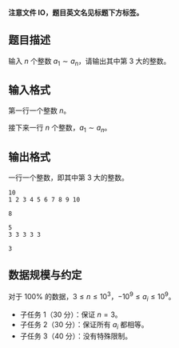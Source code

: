 **注意文件 IO，题目英文名见标题下方标签。**

## 题目描述

输入 $n$ 个整数 $a_1\sim a_n$，请输出其中第 $3$ 大的整数。 

## 输入格式

第一行一个整数 $n$。  

接下来一行 $n$ 个整数，$a_1\sim a_n$。

## 输出格式

一行一个整数，即其中第 $3$ 大的整数。

```input1
10
1 2 3 4 5 6 7 8 9 10
```

```output1
8
```

```input2
5
3 3 3 3 3
```

```output2
3
```

## 数据规模与约定

对于 $100\%$ 的数据，$3 \le n \le 10^3$，$-10^9\le a_i\le 10^9$。

- 子任务 1（30 分）：保证 $n=3$。
- 子任务 2（30 分）：保证所有 $a_i$ 都相等。
- 子任务 3（40 分）：没有特殊限制。